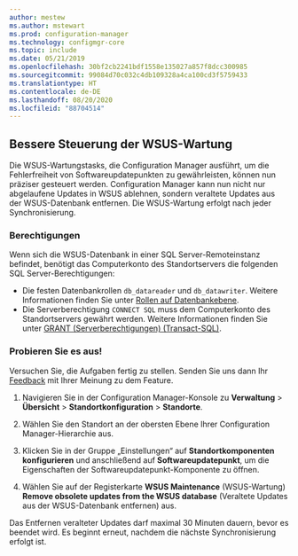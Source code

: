 ```yaml
---
author: mestew
ms.author: mstewart
ms.prod: configuration-manager
ms.technology: configmgr-core
ms.topic: include
ms.date: 05/21/2019
ms.openlocfilehash: 30bf2cb2241bdf1558e135027a857f8dcc300985
ms.sourcegitcommit: 99084d70c032c4db109328a4ca100cd3f5759433
ms.translationtype: HT
ms.contentlocale: de-DE
ms.lasthandoff: 08/20/2020
ms.locfileid: "88704514"
---
```

## <a name="improved-control-over-wsus-maintenance"></a>Bessere Steuerung der WSUS-Wartung
<!--41101009-->

Die WSUS-Wartungstasks, die Configuration Manager ausführt, um die Fehlerfreiheit von Softwareupdatepunkten zu gewährleisten, können nun präziser gesteuert werden. Configuration Manager kann nun nicht nur abgelaufene Updates in WSUS ablehnen, sondern veraltete Updates aus der WSUS-Datenbank entfernen. Die WSUS-Wartung erfolgt nach jeder Synchronisierung.

### <a name="permissions"></a>Berechtigungen

Wenn sich die WSUS-Datenbank in einer SQL Server-Remoteinstanz befindet, benötigt das Computerkonto des Standortservers die folgenden SQL Server-Berechtigungen:

- Die festen Datenbankrollen `db_datareader` und `db_datawriter`. Weitere Informationen finden Sie unter [Rollen auf Datenbankebene](/sql/relational-databases/security/authentication-access/database-level-roles?view=sql-server-2017#fixed-database-roles).
- Die Serverberechtigung `CONNECT SQL` muss dem Computerkonto des Standortservers gewährt werden. Weitere Informationen finden Sie unter [GRANT (Serverberechtigungen) (Transact-SQL)](/sql/t-sql/statements/grant-server-permissions-transact-sql?view=sql-server-2017).


### <a name="try-it-out"></a>Probieren Sie es aus!

Versuchen Sie, die Aufgaben fertig zu stellen. Senden Sie uns dann Ihr [Feedback](../../../../understand/find-help.md#product-feedback) mit Ihrer Meinung zu dem Feature.

1. Navigieren Sie in der Configuration Manager-Konsole zu **Verwaltung** > **Übersicht** > **Standortkonfiguration** > **Standorte**.

2. Wählen Sie den Standort an der obersten Ebene Ihrer Configuration Manager-Hierarchie aus.

3. Klicken Sie in der Gruppe „Einstellungen“ auf **Standortkomponenten konfigurieren** und anschließend auf **Softwareupdatepunkt**, um die Eigenschaften der Softwareupdatepunkt-Komponente zu öffnen.

4. Wählen Sie auf der Registerkarte **WSUS Maintenance** (WSUS-Wartung) **Remove obsolete updates from the WSUS database** (Veraltete Updates aus der WSUS-Datenbank entfernen) aus.

Das Entfernen veralteter Updates darf maximal 30 Minuten dauern, bevor es beendet wird. Es beginnt erneut, nachdem die nächste Synchronisierung erfolgt ist.